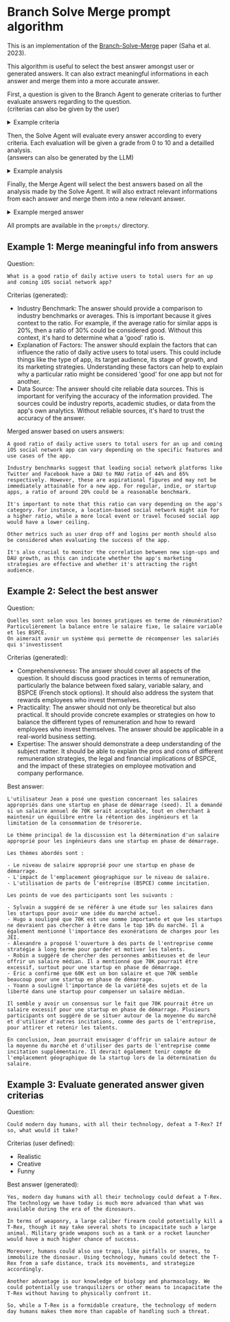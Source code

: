 # Branch Solve Merge prompt algorithm

This is an implementation of the [Branch-Solve-Merge](https://arxiv.org/pdf/2310.15123.pdf) paper (Saha et al. 2023).

This algorithm is useful to select the best answer amongst user or generated answers. It can also extract meaningful informations in each answer and merge them into a more accurate answer.

First, a question is given to the Branch Agent to generate criterias to further evaluate answers regarding to the question.  
(criterias can also be given by the user)

<details><summary>Example criteria</summary>
Comprehensiveness: The answer should cover all aspects of the question. It should discuss good practices in terms of remuneration, particularly the balance between fixed salary, variable salary, and BSPCE (French stock options). It should also address the system that rewards employees who invest themselves.
</details>

Then, the Solve Agent will evaluate every answer according to every criteria. Each evaluation will be given a grade from 0 to 10 and a detailled analysis.  
(answers can also be generated by the LLM)

<details><summary>Example analysis</summary>
Note 2/10. The answer provided does not meet the criteria set for the question. The question asked for good practices in terms of remuneration, particularly the balance between fixed salary, variable salary, and BSPCE (share warrants for entrepreneurs), and how to reward employees who invest themselves. However, the answer provided is focused on the salaries of junior developers, particularly those using Microsoft technologies in Paris. It does not provide any concrete examples or strategies on how to balance the different types of remuneration or how to reward employees who invest themselves. The answer is not applicable in a real-world business setting as it does not address the question asked.
</details>

Finally, the Merge Agent will select the best answers based on all the analysis made by the Solve Agent. It will also extract relevant informations from each answer and merge them into a new relevant answer.

<details><summary>Example merged answer</summary>
For a startup in the early stages, it is important to find a balance between fixed salary, variable salary, and BSPCE (French stock options). A fixed salary that's too high can be excessive for a startup in the early stages. Therefore, it is recommended to stay around the market average. BSPCEs can be used as an additional incentive to attract and retain talent. However, it is important to note that the salary can vary based on several factors, including the technology used, the company, and the market. Moreover, it is essential to set up a system that rewards employees who commit themselves. This could include equity options, performance bonuses, or other forms of variable compensation. Finally, it is important to consider the geographical location of the startup when determining the salary.
</details>

All prompts are available in the `prompts/` directory.

## Example 1: Merge meaningful info from answers

Question:

```
What is a good ratio of daily active users to total users for an up and coming iOS social network app?
```

Criterias (generated):

- Industry Benchmark: The answer should provide a comparison to industry benchmarks or averages. This is important because it gives context to the ratio. For example, if the average ratio for similar apps is 20%, then a ratio of 30% could be considered good. Without this context, it's hard to determine what a 'good' ratio is.
- Explanation of Factors: The answer should explain the factors that can influence the ratio of daily active users to total users. This could include things like the type of app, its target audience, its stage of growth, and its marketing strategies. Understanding these factors can help to explain why a particular ratio might be considered 'good' for one app but not for another.
- Data Source: The answer should cite reliable data sources. This is important for verifying the accuracy of the information provided. The sources could be industry reports, academic studies, or data from the app's own analytics. Without reliable sources, it's hard to trust the accuracy of the answer.

Merged answer based on users answers:

```
A good ratio of daily active users to total users for an up and coming iOS social network app can vary depending on the specific features and use cases of the app.

Industry benchmarks suggest that leading social network platforms like Twitter and Facebook have a DAU to MAU ratio of 44% and 65% respectively. However, these are aspirational figures and may not be immediately attainable for a new app. For regular, indie, or startup apps, a ratio of around 20% could be a reasonable benchmark.

It's important to note that this ratio can vary depending on the app's category. For instance, a location-based social network might aim for a higher ratio, while a more local event or travel focused social app would have a lower ceiling.

Other metrics such as user drop off and logins per month should also be considered when evaluating the success of the app.

It's also crucial to monitor the correlation between new sign-ups and DAU growth, as this can indicate whether the app's marketing strategies are effective and whether it's attracting the right audience.
```

## Example 2: Select the best answer

Question:

```
Quelles sont selon vous les bonnes pratiques en terme de rémunération?
Particulièrement la balance entre le salaire fixe, le salaire variable et les BSPCE.
On aimerait avoir un système qui permette de récompenser les salariés qui s'investissent
```

Criterias (generated):

- Comprehensiveness: The answer should cover all aspects of the question. It should discuss good practices in terms of remuneration, particularly the balance between fixed salary, variable salary, and BSPCE (French stock options). It should also address the system that rewards employees who invest themselves.
- Practicality: The answer should not only be theoretical but also practical. It should provide concrete examples or strategies on how to balance the different types of remuneration and how to reward employees who invest themselves. The answer should be applicable in a real-world business setting.
- Expertise: The answer should demonstrate a deep understanding of the subject matter. It should be able to explain the pros and cons of different remuneration strategies, the legal and financial implications of BSPCE, and the impact of these strategies on employee motivation and company performance.

Best answer:

```
L'utilisateur Jean a posé une question concernant les salaires appropriés dans une startup en phase de démarrage (seed). Il a demandé si un salaire annuel de 70K serait acceptable, tout en cherchant à maintenir un équilibre entre la rétention des ingénieurs et la limitation de la consommation de trésorerie.

Le thème principal de la discussion est la détermination d'un salaire approprié pour les ingénieurs dans une startup en phase de démarrage.

Les thèmes abordés sont :

- Le niveau de salaire approprié pour une startup en phase de démarrage.
- L'impact de l'emplacement géographique sur le niveau de salaire.
- L'utilisation de parts de l'entreprise (BSPCE) comme incitation.

Les points de vue des participants sont les suivants :

- Sylvain a suggéré de se référer à une étude sur les salaires dans les startups pour avoir une idée du marché actuel.
- Hugo a souligné que 70K est une somme importante et que les startups ne devraient pas chercher à être dans le top 10% du marché. Il a également mentionné l'importance des exonérations de charges pour les JEI.
- Alexandre a proposé l'ouverture à des parts de l'entreprise comme stratégie à long terme pour garder et motiver les talents.
- Robin a suggéré de chercher des personnes ambitieuses et de leur offrir un salaire médian. Il a mentionné que 70K pourrait être excessif, surtout pour une startup en phase de démarrage.
- Éric a confirmé que 60K est un bon salaire et que 70K semble beaucoup pour une startup en phase de démarrage.
- Yoann a souligné l'importance de la variété des sujets et de la liberté dans une startup pour compenser un salaire médian.

Il semble y avoir un consensus sur le fait que 70K pourrait être un salaire excessif pour une startup en phase de démarrage. Plusieurs participants ont suggéré de se situer autour de la moyenne du marché et d'utiliser d'autres incitations, comme des parts de l'entreprise, pour attirer et retenir les talents.

En conclusion, Jean pourrait envisager d'offrir un salaire autour de la moyenne du marché et d'utiliser des parts de l'entreprise comme incitation supplémentaire. Il devrait également tenir compte de l'emplacement géographique de la startup lors de la détermination du salaire.
```

## Example 3: Evaluate generated answer given criterias

Question:

```
Could modern day humans, with all their technology, defeat a T-Rex? If so, what would it take?
```

Criterias (user defined):

- Realistic
- Creative
- Funny

Best answer (generated):

```
Yes, modern day humans with all their technology could defeat a T-Rex. The technology we have today is much more advanced than what was available during the era of the dinosaurs.

In terms of weaponry, a large caliber firearm could potentially kill a T-Rex, though it may take several shots to incapacitate such a large animal. Military grade weapons such as a tank or a rocket launcher would have a much higher chance of success.

Moreover, humans could also use traps, like pitfalls or snares, to immobilize the dinosaur. Using technology, humans could detect the T-Rex from a safe distance, track its movements, and strategize accordingly.

Another advantage is our knowledge of biology and pharmacology. We could potentially use tranquilizers or other means to incapacitate the T-Rex without having to physically confront it.

So, while a T-Rex is a formidable creature, the technology of modern day humans makes them more than capable of handling such a threat.
```
